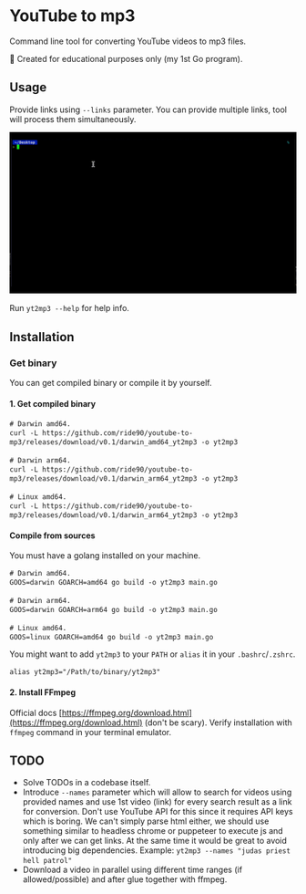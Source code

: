 # YouTube to mp3
Command line tool for converting YouTube videos to mp3 files.

:green_book: Created for educational purposes only (my 1st Go program).

## Usage

Provide links using `--links` parameter.
You can provide multiple links, tool will process them simultaneously.

![demo](static/demo.gif)

Run `yt2mp3 --help` for help info.

## Installation

### Get binary
You can get compiled binary or compile it by yourself.

#### 1. Get compiled binary
```shell
# Darwin amd64.
curl -L https://github.com/ride90/youtube-to-mp3/releases/download/v0.1/darwin_amd64_yt2mp3 -o yt2mp3

# Darwin arm64.
curl -L https://github.com/ride90/youtube-to-mp3/releases/download/v0.1/darwin_arm64_yt2mp3 -o yt2mp3

# Linux amd64.
curl -L https://github.com/ride90/youtube-to-mp3/releases/download/v0.1/darwin_arm64_yt2mp3 -o yt2mp3
```

#### Compile from sources
You must have a golang installed on your machine.

```shell
# Darwin amd64.
GOOS=darwin GOARCH=amd64 go build -o yt2mp3 main.go

# Darwin arm64.
GOOS=darwin GOARCH=arm64 go build -o yt2mp3 main.go

# Linux amd64.
GOOS=linux GOARCH=amd64 go build -o yt2mp3 main.go
```

You might want to add `yt2mp3` to your `PATH` or `alias` it in your `.bashrc`/`.zshrc`.
```
alias yt2mp3="/Path/to/binary/yt2mp3"
```

#### 2. Install FFmpeg

Official docs [https://ffmpeg.org/download.html](https://ffmpeg.org/download.html) (don't be scary).
Verify installation with `ffmpeg` command in your terminal emulator.

## TODO
- Solve TODOs in a codebase itself.
- Introduce `--names` parameter which will allow to search for videos using provided names
  and use 1st video (link) for every search result as a link for conversion.
  Don't use YouTube API for this since it requires API keys which is boring. We can't simply parse html either, 
  we should use something similar to headless chrome or puppeteer to execute js and only after we can get links.
  At the same time it would be great to avoid introducing big dependencies.
  Example: `yt2mp3 --names "judas priest hell patrol"`
- Download a video in parallel using different time ranges (if allowed/possible) and after glue together with ffmpeg.
